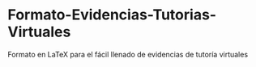 # Formato-Evidencias-Tutorias-Virtuales
Formato en LaTeX para el fácil llenado de evidencias de tutoría virtuales
